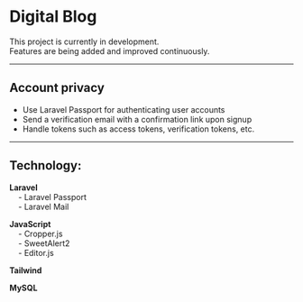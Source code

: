# Digital Blog

This project is currently in development.  
Features are being added and improved continuously.

---

## Account privacy

- Use Laravel Passport for authenticating user accounts  
- Send a verification email with a confirmation link upon signup  
- Handle tokens such as access tokens, verification tokens, etc.

---

## Technology:

**Laravel**  
&nbsp;&nbsp;&nbsp;&nbsp;- Laravel Passport  
&nbsp;&nbsp;&nbsp;&nbsp;- Laravel Mail

**JavaScript**  
&nbsp;&nbsp;&nbsp;&nbsp;- Cropper.js  
&nbsp;&nbsp;&nbsp;&nbsp;- SweetAlert2  
&nbsp;&nbsp;&nbsp;&nbsp;- Editor.js

**Tailwind**

**MySQL**
